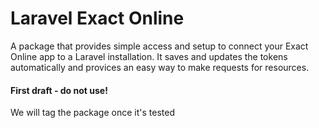 # Laravel Exact Online
A package that provides simple access and setup to connect your Exact Online app to a Laravel installation. 
It saves and updates the tokens automatically and provices an easy way to make requests for resources.

#### First draft - do not use!
We will tag the package once it's tested
